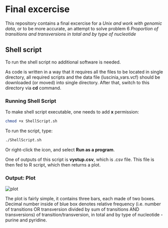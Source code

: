 # Final excercise 
This repository contains a final excercise for a *Unix and work with genomic data*, or to be more accurate, an attempt to solve problem 6 *Proportion of transitions and transversions in total and by type of nucleotide*

## Shell script
To run the shell script no additional software is needed. 

As code is written in a way that it requires all the files to be located in single directory, all required scripts and the data file (luscinia_vars.vcf) should be downloaded (or moved) into single directory. After that, switch to this directory via **cd** command.

### Running Shell Script
To make shell script executable, one needs to add **x** permission:
```bash
chmod +x ShellScript.sh
```
To run the script, type:
```bash
./ShellScript.sh
```
Or right-click the icon, and select **Run as a program**.

One of outputs of this script is **vystup.csv**, which is .csv file. This file is then fed to R script, which then returns a plot. 

### Output: Plot
![plot](https://user-images.githubusercontent.com/87470058/148593796-02e6115c-f345-497b-95af-d899283b71f2.png)

The plot is fairly simple, it contains three bars, each made of two boxes. Decimal number inside of blue box denotes relative frequency (i.e. number of transitions OR transversion divided by sum of transitions AND transversions) of transition/transversion, in total and by type of nucleotide - purine and pyridine. 
